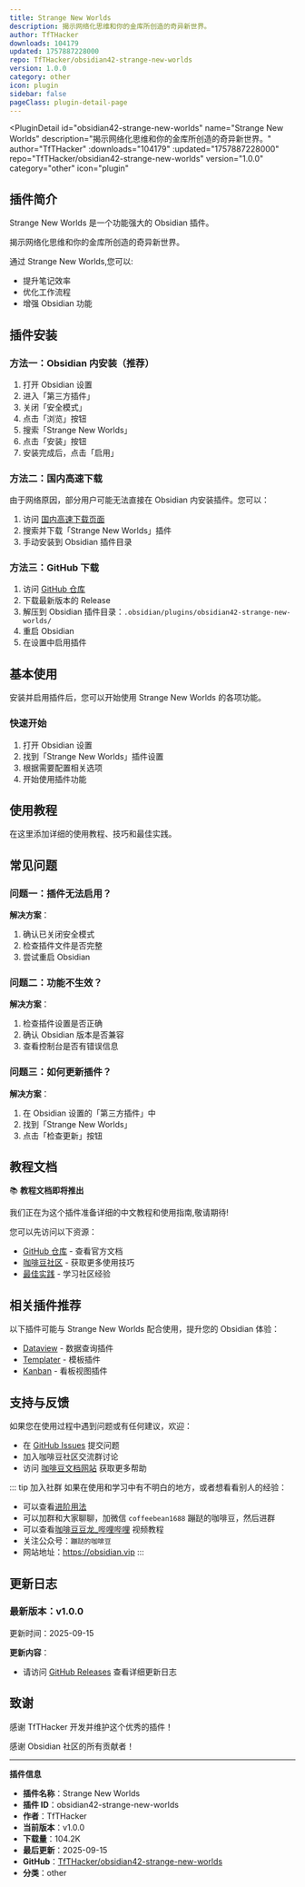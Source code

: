 ```yaml
---
title: Strange New Worlds
description: 揭示网络化思维和你的金库所创造的奇异新世界。
author: TfTHacker
downloads: 104179
updated: 1757887228000
repo: TfTHacker/obsidian42-strange-new-worlds
version: 1.0.0
category: other
icon: plugin
sidebar: false
pageClass: plugin-detail-page
---
```


<PluginDetail
  id="obsidian42-strange-new-worlds"
  name="Strange New Worlds"
  description="揭示网络化思维和你的金库所创造的奇异新世界。"
  author="TfTHacker"
  :downloads="104179"
  :updated="1757887228000"
  repo="TfTHacker/obsidian42-strange-new-worlds"
  version="1.0.0"
  category="other"
  icon="plugin"
>

<!-- AUTO_GENERATED_START -->
## 插件简介

Strange New Worlds 是一个功能强大的 Obsidian 插件。

揭示网络化思维和你的金库所创造的奇异新世界。

通过 Strange New Worlds,您可以:

- 提升笔记效率
- 优化工作流程
- 增强 Obsidian 功能

<!-- AUTO_GENERATED_END -->

<!-- AUTO_GENERATED_START -->
## 插件安装

### 方法一：Obsidian 内安装（推荐）

1. 打开 Obsidian 设置
2. 进入「第三方插件」
3. 关闭「安全模式」
4. 点击「浏览」按钮
5. 搜索「Strange New Worlds」
6. 点击「安装」按钮
7. 安装完成后，点击「启用」

### 方法二：国内高速下载

由于网络原因，部分用户可能无法直接在 Obsidian 内安装插件。您可以：

1. 访问 [国内高速下载页面](/zh/documentation/obsidian-plugins-download.html)
2. 搜索并下载「Strange New Worlds」插件
3. 手动安装到 Obsidian 插件目录

### 方法三：GitHub 下载

1. 访问 [GitHub 仓库](https://github.com/TfTHacker/obsidian42-strange-new-worlds)
2. 下载最新版本的 Release
3. 解压到 Obsidian 插件目录：`.obsidian/plugins/obsidian42-strange-new-worlds/`
4. 重启 Obsidian
5. 在设置中启用插件

## 基本使用

安装并启用插件后，您可以开始使用 Strange New Worlds 的各项功能。

### 快速开始

1. 打开 Obsidian 设置
2. 找到「Strange New Worlds」插件设置
3. 根据需要配置相关选项
4. 开始使用插件功能

<!-- AUTO_GENERATED_END -->

<!-- CUSTOM_CONTENT_START:tutorial -->
## 使用教程

在这里添加详细的使用教程、技巧和最佳实践。

<!-- CUSTOM_CONTENT_END:tutorial -->

<!-- SHARED_CONTENT_START -->
## 常见问题

### 问题一：插件无法启用？

**解决方案**：
1. 确认已关闭安全模式
2. 检查插件文件是否完整
3. 尝试重启 Obsidian

### 问题二：功能不生效？

**解决方案**：
1. 检查插件设置是否正确
2. 确认 Obsidian 版本是否兼容
3. 查看控制台是否有错误信息

### 问题三：如何更新插件？

**解决方案**：
1. 在 Obsidian 设置的「第三方插件」中
2. 找到「Strange New Worlds」
3. 点击「检查更新」按钮

## 教程文档

📚 **教程文档即将推出**

我们正在为这个插件准备详细的中文教程和使用指南,敬请期待!

您可以先访问以下资源：
- [GitHub 仓库](https://github.com/TfTHacker/obsidian42-strange-new-worlds) - 查看官方文档
- [咖啡豆社区](/zh/bases/) - 获取更多使用技巧
- [最佳实践](/zh/best-practices/) - 学习社区经验

## 相关插件推荐

以下插件可能与 Strange New Worlds 配合使用，提升您的 Obsidian 体验：

- [Dataview](/zh/plugins/dataview.html) - 数据查询插件
- [Templater](/zh/plugins/templater-obsidian.html) - 模板插件
- [Kanban](/zh/plugins/obsidian-kanban.html) - 看板视图插件

## 支持与反馈

如果您在使用过程中遇到问题或有任何建议，欢迎：

- 在 [GitHub Issues](https://github.com/TfTHacker/obsidian42-strange-new-worlds/issues) 提交问题
- 加入咖啡豆社区交流群讨论
- 访问 [咖啡豆文档网站](https://obsidian.vip) 获取更多帮助

::: tip 加入社群
如果在使用和学习中有不明白的地方，或者想看看别人的经验：
- 可以查看[进阶用法](/zh/advanced)
- 可以加群和大家聊聊，加微信 `coffeebean1688` 蹦跶的咖啡豆，然后进群
- 可以查看[咖啡豆豆龙_哔哩哔哩](https://space.bilibili.com/618777356) 视频教程
- 关注公众号：`蹦跶的咖啡豆`
- 网站地址：https://obsidian.vip
:::
<!-- SHARED_CONTENT_END -->

<!-- AUTO_GENERATED_START -->
## 更新日志

### 最新版本：v1.0.0

更新时间：2025-09-15

**更新内容**：
- 请访问 [GitHub Releases](https://github.com/TfTHacker/obsidian42-strange-new-worlds/releases) 查看详细更新日志

## 致谢

感谢 TfTHacker 开发并维护这个优秀的插件！

感谢 Obsidian 社区的所有贡献者！

---

**插件信息**
- **插件名称**：Strange New Worlds
- **插件 ID**：obsidian42-strange-new-worlds
- **作者**：TfTHacker
- **当前版本**：v1.0.0
- **下载量**：104.2K
- **最后更新**：2025-09-15
- **GitHub**：[TfTHacker/obsidian42-strange-new-worlds](https://github.com/TfTHacker/obsidian42-strange-new-worlds)
- **分类**：other
<!-- AUTO_GENERATED_END -->

</PluginDetail>

